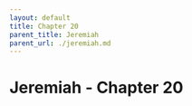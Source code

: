 ```yaml
---
layout: default
title: Chapter 20
parent_title: Jeremiah
parent_url: ./jeremiah.md
---
```


# Jeremiah - Chapter 20
